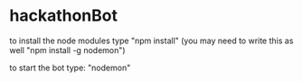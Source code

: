 # hackathonBot

to install the node modules type "npm install" (you may need to write this as well "npm install -g nodemon") 

to start the bot type: "nodemon"

